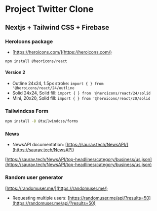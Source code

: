 # Project Twitter Clone

## Nextjs + Tailwind CSS + Firebase

### HeroIcons package

- [https://heroicons.com/](https://heroicons.com/)

```bash
npm install @heoricons/react
```

#### Version 2

- Outline 24x24, 1.5px stroke: `import { } from '@heroicons/react/24/outline`
- Solid 24x24, Solid fill: `import { } from '@heroicons/react/24/solid`
- Mini, 20x20, Solid fill: `import { } from '@heroicons/react/20/solid`

### Tailwindcss Form

```bash
npm install -D @tailwindcss/forms
```

### News

- NewsAPI documentation: [https://saurav.tech/NewsAPI/](https://saurav.tech/NewsAPI)

[https://saurav.tech/NewsAPI/top-headlines/category/business/us.json](https://saurav.tech/NewsAPI/top-headlines/category/business/us.json)

### Random user generator

[https://randomuser.me/](https://randomuser.me/)

- Requesting multiple users:
  [https://randomuser.me/api/?results=50](https://randomuser.me/api/?results=50)
